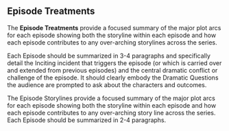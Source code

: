 <!-- # Episode Breakdown -->
## Episode Treatments

The **Episode Treatments** provide a focused summary of the major plot arcs for each episode showing both the storyline within each episode and how each episode contributes to any over-arching storylines across the series.

Each Episode should be summarized in 3-4 paragraphs and specifically detail the Inciting incident that triggers the episode (or which is carried over and extended from previous episodes) and the central dramatic conflict or challenge of the episode. It should clearly embody the Dramatic Questions the audience are prompted to ask about the characters and outcomes.

The Episode Storylines provide a focused summary of the major plot arcs for each episode showing both the storyline within each episode and how each episode contributes to any over-arching story line across the series. Each Episode should be summarized in 2-4 paragraphs.
